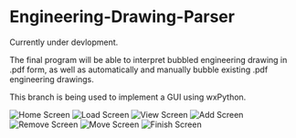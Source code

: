# Engineering-Drawing-Parser
Currently under devlopment.

The final program will be able to interpret bubbled engineering drawing in .pdf form, as well as automatically and manually bubble existing .pdf engineering drawings.

This branch is being used to implement a GUI using wxPython.

![Home Screen](https://raw.githubusercontent.com/Engineering-Drawing-Parser/wxpython-development/README/HomeScreen.JPG)
![Load Screen](https://raw.githubusercontent.com/Engineering-Drawing-Parser/wxpython-development/README/LoadScreen.JPG)
![View Screen](https://raw.githubusercontent.com/Engineering-Drawing-Parser/wxpython-development/README/ViewScreen.JPG)
![Add Screen](https://raw.githubusercontent.com/Engineering-Drawing-Parser/wxpython-development/README/AddScreen.JPG)
![Remove Screen](https://raw.githubusercontent.com/Engineering-Drawing-Parser/wxpython-development/README/RemoveScreen.JPG)
![Move Screen](https://raw.githubusercontent.com/Engineering-Drawing-Parser/wxpython-development/README/MoveScreen.JPG)
![Finish Screen](https://raw.githubusercontent.com/Engineering-Drawing-Parser/wxpython-development/README/FinishScreen.JPG)
